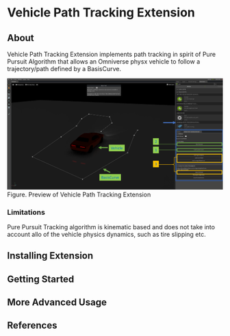 # Vehicle Path Tracking Extension

## About

Vehicle Path Tracking Extension implements path tracking in spirit of
Pure Pursuit Algorithm that allows an Omniverse physx vehicle to follow a 
trajectory/path defined by a BasisCurve.

![Vehicle Path Tracking Preview](exts/omni.path_tracking/data/preview.png)
Figure. Preview of Vehicle Path Tracking Extension

### Limitations

Pure Pursuit Tracking algorithm is kinematic based and does not take into 
account allo of the vehicle physics dynamics, such as tire slipping etc.

## Installing Extension

## Getting Started

## More Advanced Usage

## References